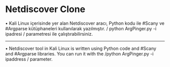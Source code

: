 # Netdiscover Clone
• Kali Linux içerisinde yer alan Netdiscover aracı, Python kodu ile #Scany ve #Argparse kütüphaneleri kullanılarak yazılmıştır.
/ python ArgPinger.py -i ipadresi / parametresi ile çalıştırabilirsiniz.

----

• Netdiscover tool in Kali Linux is written using Python code and #Scany and #Argparse libraries.
You can run it with the /python ArgPinger.py -i ipaddress / parameter.
